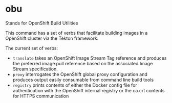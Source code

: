 # obu

Stands for OpenShift Build Utilities

This command has a set of verbs that facilitate building images in a OpenShift cluster via the Tekton framework.

The current set of verbs:
* `translate` takes an OpenShift Image Stream Tag reference and produces the preferred image pull reference based on the 
associated Image Stream specification.
* `proxy` interrogates the OpenShift global proxy configuration and produces output easily consumable from command line 
build tools
* `registry` prints contents of either the Docker config file for authentication with the OpenShift internal registry or
the ca.crt contents for HTTPS communication
